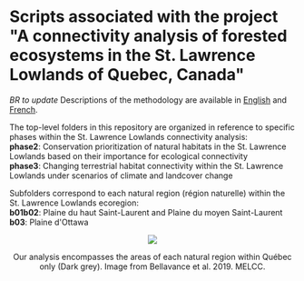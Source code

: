 # Scripts associated with the project "A connectivity analysis of forested ecosystems in the St. Lawrence Lowlands of Quebec, Canada"

*BR to update* Descriptions of the methodology are available in [English](https://quebio.ca/en/connectivity_report) and [French](https://quebio.ca/fr/rapport_connectivite).<br />

The top-level folders in this repository are organized in reference to specific phases within the St. Lawrence Lowlands connectivity analysis:<br />
**phase2**: Conservation prioritization of natural habitats in the St. Lawrence Lowlands based on their importance for ecological connectivity<br />
**phase3**: Changing terrestrial habitat connectivity within the St. Lawrence Lowlands under scenarios of climate and landcover change<br />

Subfolders correspond to each natural region (région naturelle) within the St. Lawrence Lowlands ecoregion:<br />
**b01b02**: Plaine du haut Saint-Laurent and Plaine du moyen Saint-Laurent<br />
**b03**: Plaine d'Ottawa

<p align="center">
  <img src="https://i.imgur.com/2tjeLfl.png"/>
 </p>
<p align="center">Our analysis encompasses the areas of each natural region within Québec only (Dark grey). Image from Bellavance et al. 2019. MELCC.
   </p>
